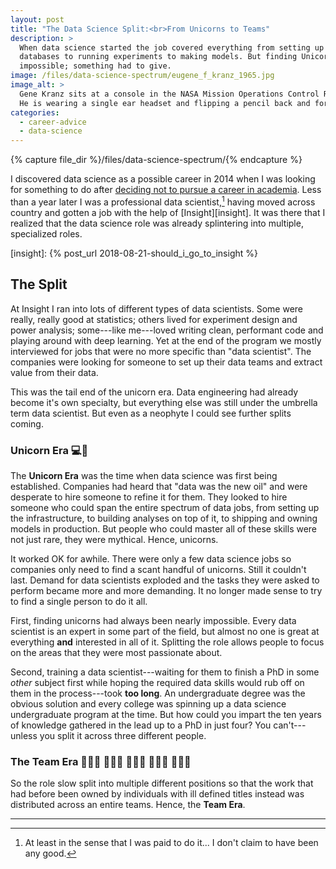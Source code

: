 ```yaml
---
layout: post
title: "The Data Science Split:<br>From Unicorns to Teams"
description: >
  When data science started the job covered everything from setting up
  databases to running experiments to making models. But finding Unicorns was
  impossible; something had to give.
image: /files/data-science-spectrum/eugene_f_kranz_1965.jpg
image_alt: >
  Gene Kranz sits at a console in the NASA Mission Operations Control Room.
  He is wearing a single ear headset and flipping a pencil back and forth.
categories:
  - career-advice
  - data-science
---
```


{% capture file_dir %}/files/data-science-spectrum/{% endcapture %}

I discovered data science as a possible career in 2014 when I was looking for
something to do after [deciding not to pursue a career in academia][phd]. Less
than a year later I was a professional data scientist,[^pro] having moved
across country and gotten a job with the help of [Insight][insight]. It was
there that I realized that the data science role was already splintering into
multiple, specialized roles.

[^pro]: At least in the sense that I was paid to do it... I don't claim to
    have been any good.

[phd]: /blog/should-i-get-a-phd/#but-there-are-no-jobs
[insight]: {% post_url 2018-08-21-should_i_go_to_insight %}

## The Split

At Insight I ran into lots of different types of data scientists. Some were
really, really good at statistics; others lived for experiment design and
power analysis; some---like me---loved writing clean, performant code and
playing around with deep learning. Yet at the end of the program we mostly
interviewed for jobs that were no more specific than "data scientist". The
companies were looking for someone to set up their data teams and extract
value from their data.

This was the tail end of the unicorn era. Data engineering had already become
it's own specialty, but everything else was still under the umbrella term
data scientist. But even as a neophyte I could see further splits coming.

### Unicorn Era 💻🦄

The **Unicorn Era** was the time when data science was first being
established. Companies had heard that "data was the new oil" and were
desperate to hire someone to refine it for them. They looked to hire
someone who could span the entire spectrum of data jobs, from setting up the
infrastructure, to building analyses on top of it, to shipping and owning
models in production. But people who could master all of these skills were not
just rare, they were mythical. Hence, unicorns.

It worked OK for awhile. There were only a few data science jobs so companies
only need to find a scant handful of unicorns. Still it couldn't last. Demand
for data scientists exploded and the tasks they were asked to perform became
more and more demanding. It no longer made sense to try to find a single
person to do it all. 

First, finding unicorns had always been nearly impossible. Every data
scientist is an expert in some part of the field, but almost no one is great
at everything **and** interested in all of it. Splitting the role allows
people to focus on the areas that they were most passionate about.

Second, training a data scientist---waiting for them to finish a PhD in some
_other_ subject first while hoping the required data skills would rub off on
them in the process---took **too long**. An undergraduate degree was the
obvious solution and every college was spinning up a data science
undergraduate program at the time. But how could you impart the ten years of
knowledge gathered in the lead up to a PhD in just four? You can't--- unless
you split it across three different people.

### The Team Era 🧑🏾‍💻 🧑🏻‍💻 🧑🏿‍💻 🧑🏽‍💻 🧑🏼‍💻

So the role slow split into multiple different positions so that the work that
had before been owned by individuals with ill defined titles instead was
distributed across an entire teams. Hence, the **Team Era**.

---
